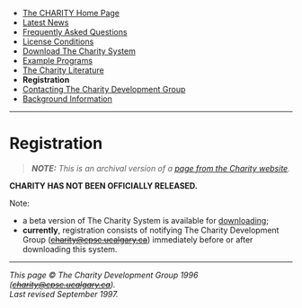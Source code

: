 * [The CHARITY Home Page](README.md)
* [Latest News](news.md)
* [Frequently Asked Questions](faq.md)
* [License Conditions](license.md)
* [Download The Charity System](system.md)
* [Example Programs](examples.md)
* [The Charity Literature](literature.md)
* **Registration**
* [Contacting The Charity Development Group](contact.md)
* [Background Information](background.md)

---


Registration
============

> _**NOTE:**  This is an archival version of a [page from the Charity website](http://pll.cpsc.ucalgary.ca/charity1/www/register.html)._


**CHARITY HAS NOT BEEN OFFICIALLY RELEASED.**

Note:

* a beta version of The Charity System is available for [downloading](system.md);
* **currently**, registration consists of notifying The Charity Development Group (~~charity@cpsc.ucalgary.ca~~) immediately before or after downloading this system.


---

_This page © The Charity Development Group 1996 (~~charity@cpsc.ucalgary.ca~~)._  
_Last revised September 1997._
